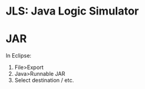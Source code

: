 # JLS: Java Logic Simulator


# JAR
 
In Eclipse:  
1. File>Export
2. Java>Runnable JAR
3. Select destination / etc. 


